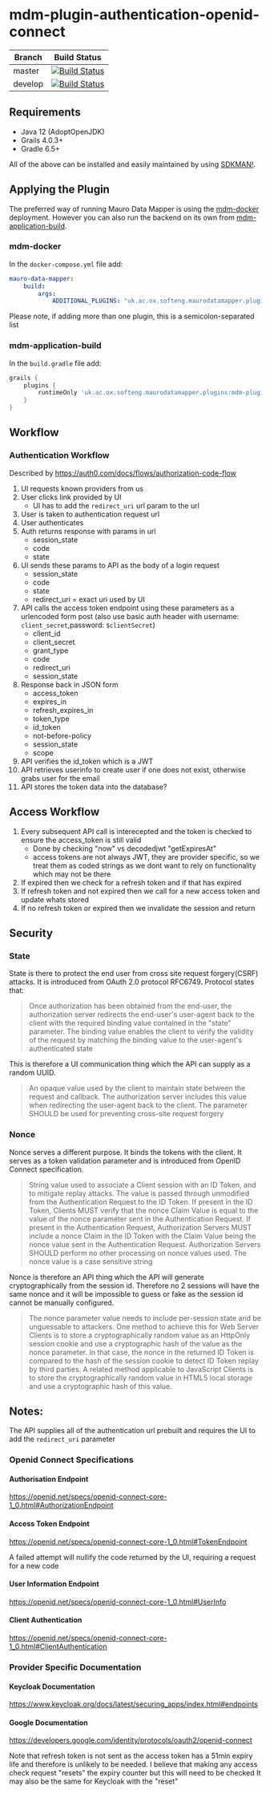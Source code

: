 # mdm-plugin-authentication-openid-connect

| Branch | Build Status |
| ------ | ------------ |
| master | [![Build Status](https://jenkins.cs.ox.ac.uk/buildStatus/icon?job=Mauro+Data+Mapper+Plugins%2Fmdm-plugin-authentication-openid-connect%2Fmaster)](https://jenkins.cs.ox.ac.uk/blue/organizations/jenkins/Mauro%20Data%20Mapper%20Plugins%2Fmdm-plugin-authentication-openid-connect/branches) |
| develop | [![Build Status](https://jenkins.cs.ox.ac.uk/buildStatus/icon?job=Mauro+Data+Mapper+Plugins%2Fmdm-plugin-authentication-openid-connect%2Fdevelop)](https://jenkins.cs.ox.ac.uk/blue/organizations/jenkins/Mauro%20Data%20Mapper%20Plugins%2Fmdm-plugin-authentication-openid-connect/branches) |

## Requirements

* Java 12 (AdoptOpenJDK)
* Grails 4.0.3+
* Gradle 6.5+

All of the above can be installed and easily maintained by using [SDKMAN!](https://sdkman.io/install).

## Applying the Plugin

The preferred way of running Mauro Data Mapper is using the [mdm-docker](https://github.com/MauroDataMapper/mdm-docker) deployment. However you can
also run the backend on its own from [mdm-application-build](https://github.com/MauroDataMapper/mdm-application-build).

### mdm-docker

In the `docker-compose.yml` file add:

```yml
mauro-data-mapper:
    build:
        args:
            ADDITIONAL_PLUGINS: "uk.ac.ox.softeng.maurodatamapper.plugins:mdm-plugin-authentication-openid-connect:1.0.0-SNAPSHOT"
```

Please note, if adding more than one plugin, this is a semicolon-separated list

### mdm-application-build

In the `build.gradle` file add:

```groovy
grails {
    plugins {
        runtimeOnly 'uk.ac.ox.softeng.maurodatamapper.plugins:mdm-plugin-authentication-openid-connect:1.0.0-SNAPSHOT'
    }
}
```

## Workflow

### Authentication Workflow
Described by https://auth0.com/docs/flows/authorization-code-flow

1. UI requests known providers from us
2. User clicks link provided by UI
   * UI has to add the `redirect_uri` url param to the url
3. User is taken to authentication request url
4. User authenticates
5. Auth returns response with params in url
    * session_state 
    * code 
    * state 
6. UI sends these params to API as the body of a login request
    * session_state
    * code
    * state
    * redirect_uri = exact uri used by UI
7. API calls the access token endpoint using these parameters as a urlencoded form post 
   (also use basic auth header with username: `client_secret`,password: `$clientSecret`)
    * client_id
    * client_secret
    * grant_type
    * code
    * redirect_uri
    * session_state
8. Response back in JSON form
    * access_token
    * expires_in
    * refresh_expires_in
    * token_type
    * id_token
    * not-before-policy
    * session_state
    * scope
9. API verifies the id_token which is a JWT
10. API retrieves userinfo to create user if one does not exist, otherwise grabs user for the email
11. API stores the token data into the database?
    

## Access Workflow

1. Every subsequent API call is interecepted and the token is checked to ensure the access_token is still valid
   * Done by checking "now" vs decodedjwt "getExpiresAt"
   * access tokens are not always JWT, they are provider specific, so we treat them as coded strings as we dont want to rely on functionality which may not be there  
2. If expired then we check for a refresh token and if that has expired
3. If refresh token and not expired then we call for a new access token and update whats stored
4. If no refresh token or expired then we invalidate the session and return


## Security 

### State

State is there to protect the end user from cross site request forgery(CSRF) attacks. It is introduced from OAuth 2.0 protocol RFC6749. Protocol states that:


> Once authorization has been obtained from the end-user, the authorization server redirects the end-user's user-agent back to the client with the required 
> binding value contained in the "state" parameter. The binding value enables the client to verify the validity of the request by matching the binding value 
> to the user-agent's authenticated state

This is therefore a UI communication thing which the API can supply as a random UUID.

> An opaque value used by the client to maintain state between the request and callback. The authorization server includes this value when redirecting the user-agent 
> back to the client. The parameter SHOULD be used for preventing cross-site request forgery

### Nonce

Nonce serves a different purpose. It binds the tokens with the client. It serves as a token validation parameter and is introduced from OpenID Connect specification.

> String value used to associate a Client session with an ID Token, and to mitigate replay attacks. The value is passed through unmodified from the 
> Authentication Request to the ID Token. If present in the ID Token, Clients MUST verify that the nonce Claim Value is equal to the value of the nonce 
> parameter sent in the Authentication Request. If present in the Authentication Request, Authorization Servers MUST include a nonce Claim in the ID 
> Token with the Claim Value being the nonce value sent in the Authentication Request. Authorization Servers SHOULD perform no other processing on nonce 
> values used. The nonce value is a case sensitive string

Nonce is therefore an API thing which the API will generate cryptographically from the session id. Therefore no 2 sessions will have the same nonce
and it will be impossible to guess or fake as the session id cannot be manually configured.

> The nonce parameter value needs to include per-session state and be unguessable to attackers. One method to achieve this for Web Server Clients is to 
> store a cryptographically random value as an HttpOnly session cookie and use a cryptographic hash of the value as the nonce parameter. In that case, 
> the nonce in the returned ID Token is compared to the hash of the session cookie to detect ID Token replay by third parties. A related method 
> applicable to JavaScript Clients is to store the cryptographically random value in HTML5 local storage and use a cryptographic hash of this value.

## Notes:

The API supplies all of the authentication url prebuilt and requires the UI to add the `redirect_uri` parameter

### Openid Connect Specifications

#### Authorisation Endpoint

https://openid.net/specs/openid-connect-core-1_0.html#AuthorizationEndpoint

#### Access Token Endpoint

https://openid.net/specs/openid-connect-core-1_0.html#TokenEndpoint

A failed attempt will nullify the code returned by the UI, requiring a request for a new code

#### User Information Endpoint

https://openid.net/specs/openid-connect-core-1_0.html#UserInfo

#### Client Authentication

https://openid.net/specs/openid-connect-core-1_0.html#ClientAuthentication

### Provider Specific Documentation

#### Keycloak Documentation

https://www.keycloak.org/docs/latest/securing_apps/index.html#endpoints

#### Google Documentation

https://developers.google.com/identity/protocols/oauth2/openid-connect

Note that refresh token is not sent as the access token has a 51min expiry life and therefore is unlikely to be needed.
I believe that making any access check request "resets" the expiry counter but this will need to be checked
It may also be the same for Keycloak with the "reset"